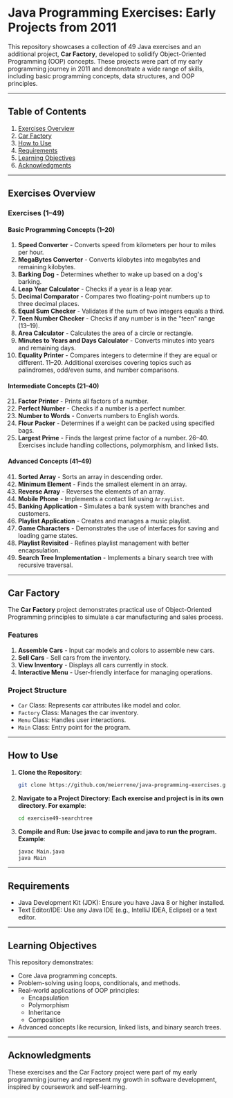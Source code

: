 # Java Programming Exercises: Early Projects from 2011

This repository showcases a collection of 49 Java exercises and an additional project, **Car Factory**, developed to solidify Object-Oriented Programming (OOP) concepts. These projects were part of my early programming journey in 2011 and demonstrate a wide range of skills, including basic programming concepts, data structures, and OOP principles.

---

## Table of Contents

1. [Exercises Overview](#exercises-overview)
2. [Car Factory](#car-factory)
3. [How to Use](#how-to-use)
4. [Requirements](#requirements)
5. [Learning Objectives](#learning-objectives)
6. [Acknowledgments](#acknowledgments)

---

## Exercises Overview

### Exercises (1–49)

#### Basic Programming Concepts (1–20)
1. **Speed Converter** - Converts speed from kilometers per hour to miles per hour.
2. **MegaBytes Converter** - Converts kilobytes into megabytes and remaining kilobytes.
3. **Barking Dog** - Determines whether to wake up based on a dog's barking.
4. **Leap Year Calculator** - Checks if a year is a leap year.
5. **Decimal Comparator** - Compares two floating-point numbers up to three decimal places.
6. **Equal Sum Checker** - Validates if the sum of two integers equals a third.
7. **Teen Number Checker** - Checks if any number is in the "teen" range (13–19).
8. **Area Calculator** - Calculates the area of a circle or rectangle.
9. **Minutes to Years and Days Calculator** - Converts minutes into years and remaining days.
10. **Equality Printer** - Compares integers to determine if they are equal or different.
11–20. Additional exercises covering topics such as palindromes, odd/even sums, and number comparisons.

#### Intermediate Concepts (21–40)
21. **Factor Printer** - Prints all factors of a number.
22. **Perfect Number** - Checks if a number is a perfect number.
23. **Number to Words** - Converts numbers to English words.
24. **Flour Packer** - Determines if a weight can be packed using specified bags.
25. **Largest Prime** - Finds the largest prime factor of a number.
26–40. Exercises include handling collections, polymorphism, and linked lists.

#### Advanced Concepts (41–49)
41. **Sorted Array** - Sorts an array in descending order.
42. **Minimum Element** - Finds the smallest element in an array.
43. **Reverse Array** - Reverses the elements of an array.
44. **Mobile Phone** - Implements a contact list using `ArrayList`.
45. **Banking Application** - Simulates a bank system with branches and customers.
46. **Playlist Application** - Creates and manages a music playlist.
47. **Game Characters** - Demonstrates the use of interfaces for saving and loading game states.
48. **Playlist Revisited** - Refines playlist management with better encapsulation.
49. **Search Tree Implementation** - Implements a binary search tree with recursive traversal.

---

## Car Factory

The **Car Factory** project demonstrates practical use of Object-Oriented Programming principles to simulate a car manufacturing and sales process.

### Features

1. **Assemble Cars** - Input car models and colors to assemble new cars.
2. **Sell Cars** - Sell cars from the inventory.
3. **View Inventory** - Displays all cars currently in stock.
4. **Interactive Menu** - User-friendly interface for managing operations.

### Project Structure

- `Car` Class: Represents car attributes like model and color.
- `Factory` Class: Manages the car inventory.
- `Menu` Class: Handles user interactions.
- `Main` Class: Entry point for the program.

---

## How to Use

1. **Clone the Repository**:
   ```bash
   git clone https://github.com/meierrene/java-programming-exercises.git
   ```
2. **Navigate to a Project Directory: Each exercise and project is in its own directory. For example**:
   ```bash
   cd exercise49-searchtree
   ```
3. **Compile and Run: Use javac to compile and java to run the program. Example**:
   ```bash
   javac Main.java
   java Main
   ```

---
## Requirements
- Java Development Kit (JDK): Ensure you have Java 8 or higher installed.
- Text Editor/IDE: Use any Java IDE (e.g., IntelliJ IDEA, Eclipse) or a text editor.

---
  
## Learning Objectives
This repository demonstrates:
- Core Java programming concepts.
- Problem-solving using loops, conditionals, and methods.
- Real-world applications of OOP principles:
  - Encapsulation
  - Polymorphism
  - Inheritance
  - Composition
- Advanced concepts like recursion, linked lists, and binary search trees.

---

## Acknowledgments
These exercises and the Car Factory project were part of my early programming journey and represent my growth in software development, inspired by coursework and self-learning.
